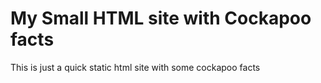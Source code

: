 # My Small HTML site with Cockapoo facts

This is just a quick static html site with some cockapoo facts